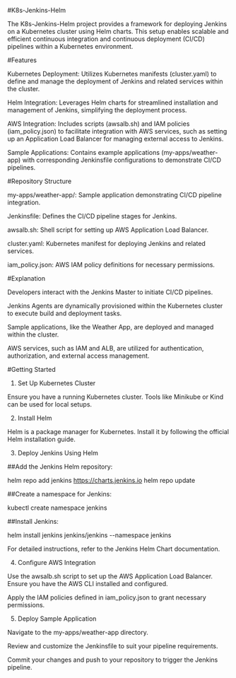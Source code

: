 #K8s-Jenkins-Helm

The K8s-Jenkins-Helm project provides a framework for deploying Jenkins on a Kubernetes cluster using Helm charts. This setup enables scalable and efficient continuous integration and continuous deployment (CI/CD) pipelines within a Kubernetes environment.

#Features

Kubernetes Deployment: Utilizes Kubernetes manifests (cluster.yaml) to define and manage the deployment of Jenkins and related services within the cluster.

Helm Integration: Leverages Helm charts for streamlined installation and management of Jenkins, simplifying the deployment process.

AWS Integration: Includes scripts (awsalb.sh) and IAM policies (iam_policy.json) to facilitate integration with AWS services, such as setting up an Application Load Balancer for managing external access to Jenkins.

Sample Applications: Contains example applications (my-apps/weather-app) with corresponding Jenkinsfile configurations to demonstrate CI/CD pipelines.

#Repository Structure

my-apps/weather-app/: Sample application demonstrating CI/CD pipeline integration.

Jenkinsfile: Defines the CI/CD pipeline stages for Jenkins.

awsalb.sh: Shell script for setting up AWS Application Load Balancer.

cluster.yaml: Kubernetes manifest for deploying Jenkins and related services.

iam_policy.json: AWS IAM policy definitions for necessary permissions.


#Explanation

Developers interact with the Jenkins Master to initiate CI/CD pipelines.

Jenkins Agents are dynamically provisioned within the Kubernetes cluster to execute build and deployment tasks.

Sample applications, like the Weather App, are deployed and managed within the cluster.

AWS services, such as IAM and ALB, are utilized for authentication, authorization, and external access management.

#Getting Started

1. Set Up Kubernetes Cluster

Ensure you have a running Kubernetes cluster. Tools like Minikube or Kind can be used for local setups.

2. Install Helm

Helm is a package manager for Kubernetes. Install it by following the official Helm installation guide.

3. Deploy Jenkins Using Helm

##Add the Jenkins Helm repository:

helm repo add jenkins https://charts.jenkins.io
helm repo update

##Create a namespace for Jenkins:

kubectl create namespace jenkins

##Install Jenkins:

helm install jenkins jenkins/jenkins --namespace jenkins

For detailed instructions, refer to the Jenkins Helm Chart documentation.

4. Configure AWS Integration

Use the awsalb.sh script to set up the AWS Application Load Balancer. Ensure you have the AWS CLI installed and configured.

Apply the IAM policies defined in iam_policy.json to grant necessary permissions.

5. Deploy Sample Application

Navigate to the my-apps/weather-app directory.

Review and customize the Jenkinsfile to suit your pipeline requirements.

Commit your changes and push to your repository to trigger the Jenkins pipeline.

